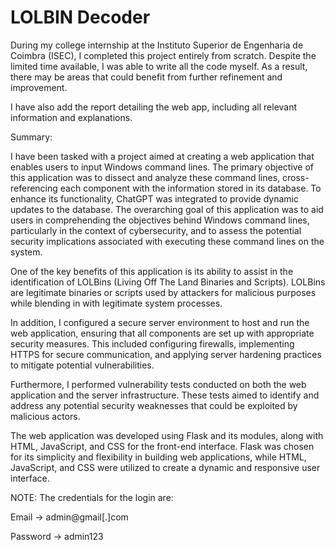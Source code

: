 # LOLBIN Decoder

During my college internship at the Instituto Superior de Engenharia de Coimbra (ISEC), I completed this project entirely from scratch. Despite the limited time available, I was able to write all the code myself. As a result, there may be areas that could benefit from further refinement and improvement.

I have also add the report detailing the web app, including all relevant information and explanations.

Summary:

I have been tasked with a project aimed at creating a web application that enables users to input Windows command lines. The primary objective of this application was to dissect and analyze these command lines, cross-referencing each component with the information stored in its database. To enhance its functionality, ChatGPT was integrated to provide dynamic updates to the database. The overarching goal of this application was to aid users in comprehending the objectives behind Windows command lines, particularly in the context of cybersecurity, and to assess the potential security implications associated with executing these command lines on the system.

One of the key benefits of this application is its ability to assist in the identification of LOLBins (Living Off The Land Binaries and Scripts). LOLBins are legitimate binaries or scripts used by attackers for malicious purposes while blending in with legitimate system processes.

In addition, I configured a secure server environment to host and run the web application, ensuring that all components are set up with appropriate security measures. This included configuring firewalls, implementing HTTPS for secure communication, and applying server hardening practices to mitigate potential vulnerabilities.

Furthermore, I performed vulnerability tests conducted on both the web application and the server infrastructure. These tests aimed to identify and address any potential security weaknesses that could be exploited by malicious actors.

The web application was developed using Flask and its modules, along with HTML, JavaScript, and CSS for the front-end interface. Flask was chosen for its simplicity and flexibility in building web applications, while HTML, JavaScript, and CSS were utilized to create a dynamic and responsive user interface.


NOTE:
The credentials for the login are:

Email -> admin@gmail[.]com

Password -> admin123
